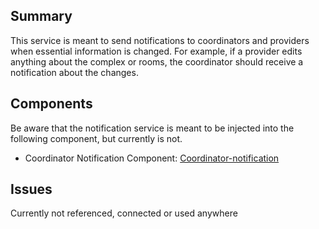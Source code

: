 ## Summary

This service is meant to send notifications to coordinators and providers when essential information is changed.
For example, if a provider edits anything about the complex or rooms, the coordinator should receive a notification about the changes.

## Components

Be aware that the notification service is meant to be injected into the following component, but currently is not.

- Coordinator Notification Component: [Coordinator-notification]

## Issues

Currently not referenced, connected or used anywhere

[Coordinator-notification]: ../../Components/Coordinator-notification.md